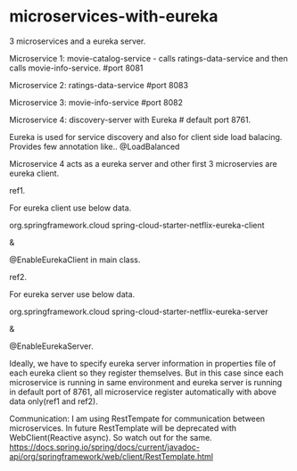 # microservices-with-eureka

3 microservices and a eureka server.

Microservice 1: movie-catalog-service - calls ratings-data-service and then calls movie-info-service.  #port 8081

Microservice 2: ratings-data-service #port 8083

Microservice 3: movie-info-service #port 8082

Microservice 4: discovery-server with Eureka # default port 8761.

Eureka is used for service discovery and also for client side load balacing.
Provides few annotation like.. @LoadBalanced

Microservice 4 acts as a eureka server and other first 3 microservies are eureka client.

ref1.

For eureka client use below data.

<dependency>
	<groupId>org.springframework.cloud</groupId>
	<artifactId>spring-cloud-starter-netflix-eureka-client</artifactId>
</dependency>
    
&

@EnableEurekaClient in main class.

ref2.

For eureka server use below data.

<dependency>
	<groupId>org.springframework.cloud</groupId>
	<artifactId>spring-cloud-starter-netflix-eureka-server</artifactId>
</dependency>
    
&

@EnableEurekaServer.

Ideally, we have to specify eureka server information in properties file of each eureka client so they register themselves.
But in this case since each microservice is running in same environment and eureka server is running in default port of 8761,
all microservice register automatically with above data only(ref1 and ref2).

Communication:
I am using RestTempate for communication between microservices.
In future RestTemplate will be deprecated with WebClient(Reactive async). So watch out for the same.
https://docs.spring.io/spring/docs/current/javadoc-api/org/springframework/web/client/RestTemplate.html



    
